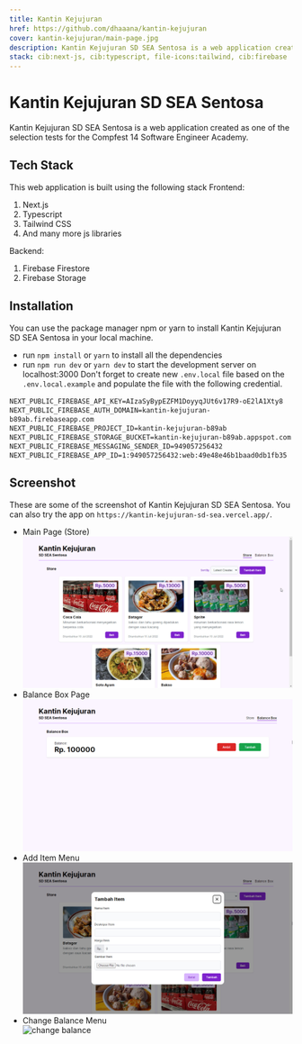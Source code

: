 ```yaml
---
title: Kantin Kejujuran
href: https://github.com/dhaaana/kantin-kejujuran
cover: kantin-kejujuran/main-page.jpg
description: Kantin Kejujuran SD SEA Sentosa is a web application created as one of the selection tests for the Compfest 14 Software Engineer Academy. Created using Next.Js, Typescript, Tailwind, and Firebase as a Backend
stack: cib:next-js, cib:typescript, file-icons:tailwind, cib:firebase
---
```


# Kantin Kejujuran SD SEA Sentosa

Kantin Kejujuran SD SEA Sentosa is a web application created as one of the selection tests for the Compfest 14 Software Engineer Academy.

## Tech Stack

This web application is built using the following stack
Frontend:

1. Next.js
2. Typescript
3. Tailwind CSS
4. And many more js libraries

Backend:

1. Firebase Firestore
2. Firebase Storage

## Installation

You can use the package manager npm or yarn to install Kantin Kejujuran SD SEA Sentosa in your local machine.

- run `npm install` or `yarn` to install all the dependencies
- run `npm run dev` or `yarn dev` to start the development server on localhost:3000
  Don't forget to create new `.env.local` file based on the `.env.local.example` and populate the file with the following credential.

```
NEXT_PUBLIC_FIREBASE_API_KEY=AIzaSyBypEZFM1DoyyqJUt6v17R9-oE2lA1Xty8
NEXT_PUBLIC_FIREBASE_AUTH_DOMAIN=kantin-kejujuran-b89ab.firebaseapp.com
NEXT_PUBLIC_FIREBASE_PROJECT_ID=kantin-kejujuran-b89ab
NEXT_PUBLIC_FIREBASE_STORAGE_BUCKET=kantin-kejujuran-b89ab.appspot.com
NEXT_PUBLIC_FIREBASE_MESSAGING_SENDER_ID=949057256432
NEXT_PUBLIC_FIREBASE_APP_ID=1:949057256432:web:49e48e46b1baad0db1fb35
```

## Screenshot

These are some of the screenshot of Kantin Kejujuran SD SEA Sentosa. You can also try the app on `https://kantin-kejujuran-sd-sea.vercel.app/`.

- Main Page (Store)
  <br>
  ![main page](/public/images/kantin-kejujuran/main-page.jpg 'Main Page')
- Balance Box Page
  <br>
  ![balance box](/public/images/kantin-kejujuran/balance-box-page.jpg 'Balance Box')
- Add Item Menu
  <br>
  ![add item](/public/images/kantin-kejujuran/add-item-menu.jpg 'Add Item Menu')
- Change Balance Menu
  <br>
  ![change balance](/public/kantin-kejujuran/images/change-balance-menu.jpg 'Change Balances')
